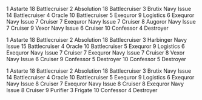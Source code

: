 1	Astarte	18	Battlecruiser
2	Absolution	18	Battlecruiser
3	Brutix Navy Issue	14	Battlecruiser
4	Oracle	10	Battlecruiser
5	Exequror	9	Logistics
6	Exequror Navy Issue	7	Cruiser
7	Exequror Navy Issue	7	Cruiser
8	Augoror Navy Issue	7	Cruiser
9	Vexor Navy Issue	6	Cruiser
10	Confessor	4	Destroyer


1	Astarte	18	Battlecruiser
2	Absolution	18	Battlecruiser
3	Harbinger Navy Issue	15	Battlecruiser
4	Oracle	10	Battlecruiser
5	Exequror	9	Logistics
6	Exequror Navy Issue	7	Cruiser
7	Exequror Navy Issue	7	Cruiser
8	Vexor Navy Issue	6	Cruiser
9	Confessor	5	Destroyer
10	Confessor	5	Destroyer


1	Astarte	18	Battlecruiser
2	Absolution	18	Battlecruiser
3	Brutix Navy Issue	14	Battlecruiser
4	Oracle	10	Battlecruiser
5	Exequror	9	Logistics
6	Exequror Navy Issue	8	Cruiser
7	Exequror Navy Issue	8	Cruiser
8	Exequror Navy Issue	8	Cruiser
9	Purifier	3	Frigate
10	Confessor	4	Destroyer
